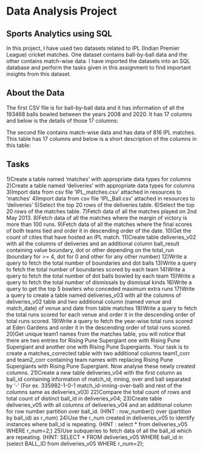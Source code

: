 
# Data Analysis Project



## Sports Analytics using SQL
In this project, I have used two datasets related to IPL (Indian Premier League) cricket matches. One dataset contains ball-by-ball data and the other contains match-wise data. I have imported the datasets into an SQL database and 
perform the tasks given in this assignment to find important insights from this dataset.
## About the Data
The first CSV file is for ball-by-ball data and it has information of all the 193468 balls bowled between the years 2008 and 2020. It has 17 columns and below is the details of those 17 columns:

The second file contains match-wise data and has data of 816 IPL matches. This table has 17 columns and below is a short description of the columns in this table:
## Tasks
1)Create a table named ‘matches’ with appropriate data types for columns
2)Create a table named ‘deliveries’ with appropriate data types for columns
3)Import data from csv file ’IPL_matches.csv’ attached in resources to ‘matches’
4)Import data from csv file ’IPL_Ball.csv’ attached in resources to ‘deliveries’
5)Select the top 20 rows of the deliveries table.
6)Select the top 20 rows of the matches table.
7)Fetch data of all the matches played on 2nd May 2013.
8)Fetch data of all the matches where the margin of victory is more than 100 runs.
9)Fetch data of all the matches where the final scores of both teams tied and order it in descending order of the date.
10)Get the count of cities that have hosted an IPL match.
11)Create table deliveries_v02 with all the columns of deliveries and an additional column ball_result containing value boundary, dot or other depending on the total_run (boundary for >= 4, dot for 0 and other for any other number)
12)Write a query to fetch the total number of boundaries and dot balls
13)Write a query to fetch the total number of boundaries scored by each team
14)Write a query to fetch the total number of dot balls bowled by each team
15)Write a query to fetch the total number of dismissals by dismissal kinds
16)Write a query to get the top 5 bowlers who conceded maximum extra runs
17)Write a query to create a table named deliveries_v03 with all the columns of deliveries_v02 table and two additional column (named venue and match_date) of venue and date from table matches
18)Write a query to fetch the total runs scored for each venue and order it in the descending order of total runs scored.
19)Write a query to fetch the year-wise total runs scored at Eden Gardens and order it in the descending order of total runs scored.
20)Get unique team1 names from the matches table, you will notice that there are two entries for Rising Pune Supergiant one with Rising Pune Supergiant and another one with Rising Pune Supergiants.  Your task is to create a matches_corrected table with two additional columns team1_corr and team2_corr containing team names with replacing Rising Pune Supergiants with Rising Pune Supergiant. Now analyse these newly created columns.
21)Create a new table deliveries_v04 with the first column as ball_id containing information of match_id, inning, over and ball separated by ‘-’ (For ex. 335982-1-0-1 match_id-inning-over-ball) and rest of the columns same as deliveries_v03)
22)Compare the total count of rows and total count of distinct ball_id in deliveries_v04;
23)Create table deliveries_v05 with all columns of deliveries_v04 and an additional column for row number partition over ball_id. (HINT :  row_number() over (partition by ball_id) as r_num)
24)Use the r_num created in deliveries_v05 to identify instances where ball_id is repeating. (HINT : select * from deliveries_v05 WHERE r_num=2;)
25)Use subqueries to fetch data of all the ball_id which are repeating. (HINT: SELECT * FROM deliveries_v05 WHERE ball_id in (select BALL_ID from deliveries_v05 WHERE r_num=2);
